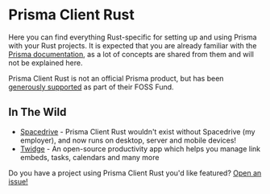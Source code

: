 # Prisma Client Rust

Here you can find everything Rust-specific for setting up and using Prisma with your Rust projects.
It is expected that you are already familiar with the [Prisma documentation](https://www.prisma.io/docs/),
as a lot of concepts are shared from them and will not be explained here.

Prisma Client Rust is not an official Prisma product, but has been [generously supported](https://twitter.com/prisma/status/1554855900124438529) as part of their FOSS Fund.

## In The Wild

- [Spacedrive](https://spacedrive.com) - Prisma Client Rust wouldn't exist without Spacedrive (my employer),
  and now runs on desktop, server and mobile devices!
- [Twidge](https://github.com/VarunPotti/twidge) - An open-source productivity app which helps you manage link embeds, tasks, calendars and many more

Do you have a project using Prisma Client Rust you'd like featured?
[Open an issue!](https://github.com/Brendonovich/prisma-client-rust/issues/new)


